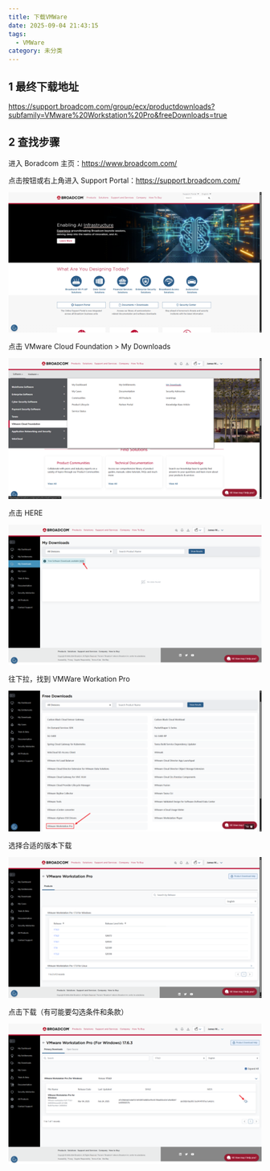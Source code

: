 ```yaml
---
title: 下载VMWare
date: 2025-09-04 21:43:15
tags:
  - VMWare
category: 未分类
---
```

## 1 最终下载地址

https://support.broadcom.com/group/ecx/productdownloads?subfamily=VMware%20Workstation%20Pro&freeDownloads=true

## 2 查找步骤

进入 Boradcom 主页：https://www.broadcom.com/

点击按钮或右上角进入 Support Portal：https://support.broadcom.com/

![Broadcom主页](./下载VMware/BroadcomHome.png)

点击 VMware Cloud Foundation > My Downloads

![Support网站](./下载VMware/SupportPortal.png)

点击 HERE

![免费下载](./下载VMware/FreeDownloads.png)

往下拉，找到 VMWare Workation Pro

![VMware](./下载VMware/VMware.png)

选择合适的版本下载

![选择版本](./下载VMware/ChoiceVersion.png)

点击下载（有可能要勾选条件和条款）

![下载](./下载VMware/Download.png)